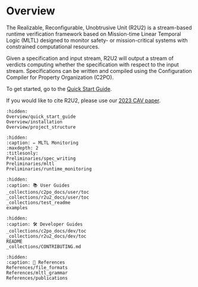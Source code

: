 # Overview

The Realizable, Reconfigurable, Unobtrusive Unit (R2U2) is a stream-based runtime verification
framework based on Mission-time Linear Temporal Logic (MLTL) designed to monitor safety- or
mission-critical systems with constrained computational resources.

Given a specification and input stream, R2U2 will output a stream of verdicts computing whether the
specification with respect to the input stream. Specifications can be written and compiled using the
Configuration Compiler for Property Organization (C2PO).

To get started, go to the [Quick Start Guide](Overview/quick_start_guide).

If you would like to cite R2U2, please use our [2023 CAV paper](https://link.springer.com/chapter/10.1007/978-3-031-37709-9_23). 


```{toctree}
:hidden:
Overview/quick_start_guide
Overview/installation
Overview/project_structure
```

```{toctree}
:hidden:
:caption: ✏️ MLTL Monitoring
:maxdepth: 2
:titlesonly:
Preliminaries/spec_writing
Preliminaries/mltl
Preliminaries/runtime_monitoring
```

```{toctree}
:hidden:
:caption: 📚 User Guides
_collections/c2po_docs/user/toc
_collections/r2u2_docs/user/toc
_collections/test_readme
examples
```

```{toctree}
:hidden:
:caption: 🛠 Developer Guides
_collections/c2po_docs/dev/toc
_collections/r2u2_docs/dev/toc
README
_collections/CONTRIBUTING.md
```

```{toctree}
:hidden:
:caption: 📖 References
References/file_formats
References/mltl_grammar
References/publications
```

<!-- 
# Indices and tables

* {ref}`genindex`
* {ref}`modindex`
* {ref}`search` -->
